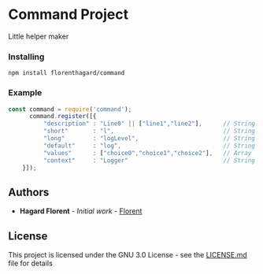 # Command Project

Little helper maker

### Installing

```
npm install florenthagard/command
```

### Example

```javascript
const command = require('command');
      command.register([{
          "description" : "Line0" || ["line1","line2"],      // String || Array   Description of the command
          "short"       : "l",                               // String            Define Short Argument
          "long"        : "logLevel",                        // String            Define Long Argument
          "default"     : "log",                             // String            Define default choice
          "values"      : ["choice0","choice1","choice2"],   // Array             list of possible values
          "context"     : "Logger"                           // String            Groupe by
    }]);
```

## Authors

* **Hagard Florent** - *Initial work* - [Florent](https://github.com/florenthagard/command)

## License

This project is licensed under the GNU 3.0 License - see the [LICENSE.md](LICENSE.md) file for details